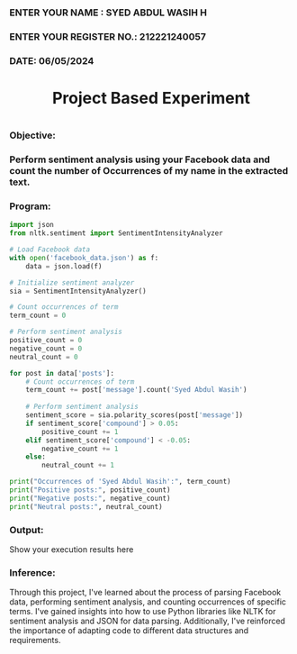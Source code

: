 <H3>ENTER YOUR NAME : SYED ABDUL WASIH H</H3>
<H3>ENTER YOUR REGISTER NO.: 212221240057</H3>
<H3>DATE: 06/05/2024</H3>
<H1 Align="center">Project Based Experiment<H1>
<H3>Objective:<H3>
Perform sentiment analysis using your Facebook data and count the number of Occurrences of my name in the extracted text.
<H3>Program:</H3>

~~~py
import json
from nltk.sentiment import SentimentIntensityAnalyzer

# Load Facebook data
with open('facebook_data.json') as f:
    data = json.load(f)

# Initialize sentiment analyzer
sia = SentimentIntensityAnalyzer()

# Count occurrences of term
term_count = 0

# Perform sentiment analysis
positive_count = 0
negative_count = 0
neutral_count = 0

for post in data['posts']:
    # Count occurrences of term
    term_count += post['message'].count('Syed Abdul Wasih')
    
    # Perform sentiment analysis
    sentiment_score = sia.polarity_scores(post['message'])
    if sentiment_score['compound'] > 0.05:
        positive_count += 1
    elif sentiment_score['compound'] < -0.05:
        negative_count += 1
    else:
        neutral_count += 1

print("Occurrences of 'Syed Abdul Wasih':", term_count)
print("Positive posts:", positive_count)
print("Negative posts:", negative_count)
print("Neutral posts:", neutral_count)
~~~

<H3>Output:</H3>
Show your execution results here
<H3>Inference:</H3>
Through this project, I've learned about the process of parsing Facebook data, performing sentiment analysis, and counting occurrences of specific terms. I've gained insights into how to use Python libraries like NLTK for sentiment analysis and JSON for data parsing. Additionally, I've reinforced the importance of adapting code to different data structures and requirements.
